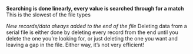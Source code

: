 **Searching is done linearly, every value is searched through for a match**
This is the slowest of the file types 

*New records/data always added to the end of the file*
Deleting data from a serial file is either done by deleting every record from the end until you delete the one you’re looking for, or just deleting the one you want and leaving a gap in the file. Either way, it’s not very efficient!